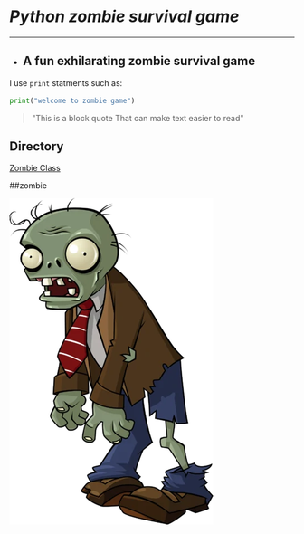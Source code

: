 # *Python zombie survival game*
---
* ## **A fun exhilarating zombie survival game**

I use `print` statments such as:
```python
print("welcome to zombie game")
```

>"This is a block quote
That can make text easier to read"

## Directory
[Zombie Class](https://github.com/adamt602/Python_zombie_survival_game/blob/main/zombie.py)

##zombie

![zombie](https://raw.githubusercontent.com/adamt602/Python_zombie_survival_game/main/Imagies%20for%20readme/PVZ_Zombie_Suit.webp)